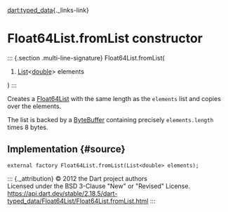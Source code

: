 [dart:typed\_data](../../dart-typed_data/dart-typed_data-library){._links-link}

Float64List.fromList constructor
================================

::: {.section .multi-line-signature}
Float64List.fromList(

1.  [List](../../dart-core/list-class)\<[double](../../dart-core/double-class)\>
    elements

)
:::

Creates a [Float64List](../float64list-class) with the same length as
the `elements` list and copies over the elements.

The list is backed by a [ByteBuffer](../bytebuffer-class) containing
precisely `elements.length` times 8 bytes.

Implementation {#source}
--------------

``` {.language-dart data-language="dart"}
external factory Float64List.fromList(List<double> elements);
```

::: {._attribution}
© 2012 the Dart project authors\
Licensed under the BSD 3-Clause \"New\" or \"Revised\" License.\
<https://api.dart.dev/stable/2.18.5/dart-typed_data/Float64List/Float64List.fromList.html>
:::
